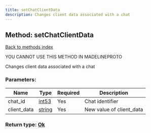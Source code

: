 ```yaml
---
title: setChatClientData
description: Changes client data associated with a chat
---
```

## Method: setChatClientData  
[Back to methods index](index.md)


YOU CANNOT USE THIS METHOD IN MADELINEPROTO


Changes client data associated with a chat

### Parameters:

| Name     |    Type       | Required | Description |
|----------|---------------|----------|-------------|
|chat\_id|[int53](../types/int53.md) | Yes|Chat identifier|
|client\_data|[string](../types/string.md) | Yes|New value of client_data|


### Return type: [Ok](../types/Ok.md)

